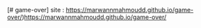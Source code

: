 [# game-over] site : https://marwannmahmoudd.github.io/game-over/)https://marwannmahmoudd.github.io/game-over/
